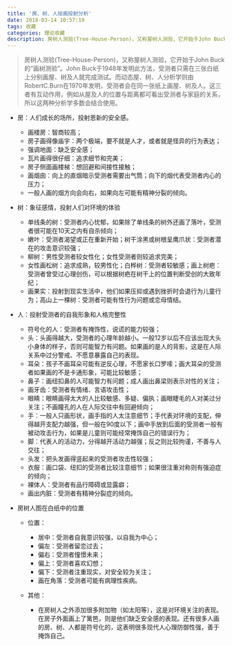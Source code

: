 ```yaml
---
title: '房、树、人绘画投射分析'
date: 2018-03-14 10:57:19
tags: 收藏
categories: 理论收藏
description: 房树人测验(Tree-House-Person)，又称屋树人测验，它开始于John Buck的“画树测验”。John Buck于1948年发明此方法，受测者只需在三张白纸上分别画屋、树及人就完成测试。而动态屋、树、人分析学则由RobertC.Burn在1970年发明，受测者会在同一张纸上画屋、树及人。这三者有互动作用，例如从屋及人的位置与距离都可看出受测者与家庭的关系，所以这两种分析学多数会结合使用。
---
```


> 房树人测验(Tree-House-Person)，又称屋树人测验，它开始于John Buck的“画树测验”。John Buck于1948年发明此方法，受测者只需在三张白纸上分别画屋、树及人就完成测试。而动态屋、树、人分析学则由RobertC.Burn在1970年发明，受测者会在同一张纸上画屋、树及人。这三者有互动作用，例如从屋及人的位置与距离都可看出受测者与家庭的关系，所以这两种分析学多数会结合使用。

* 房：人们成长的场所，投射恩新的安全感。

	- 画楼房：智商较高；
	- 房子画得像庙宇：两个极端，要不就是人才，或者就是怪异的行为表达； 
    - 强调地面：缺乏安全感；
    - 瓦片画得很仔细：追求细节和完美；
    - 房子侧面画楼梯：想回避和间接性接触；
    - 画烟囱：向上的直烟暗示受测者需要出气筒；向下的烟代表受测者内心的压力；
    - 一般人画的烟方向会向右，如果向左可能有精神分裂的倾向。 

* 树：象征感情，投射人们对环境的体验 

	- 单线条的树：受测者内心忧郁，如果除了单线条的树外还画了落叶，受测者很可能在10天之内有自杀倾向； 
    - 嫩叶：受测者渴望或正在重新开始；树干涂黑或树根呈鹰爪状：受测者潜在的攻击意识较强； 
    - 柳树：男性受测者较女性化；女性受测者则较追求完美； 
    - 女性画松树：追求成熟，较男性化；白桦树：受测者较敏感；画上树疤：受测者曾受过心理创伤，可以根据树疤在树干上的位置判断受创的大致年纪； 
    - 画果实：投射到现实生活中，他们如果压抑或遇到挫折时会退行为儿童行为；高山上一棵树：受测者可能有性行为问题或恋母情结。 


* 人：投射受测者的自我形象和人格完整性 

	- 符号化的人：受测者有掩饰性，说谎的能力较强；
	- 头：头画得越大，受测者的心理年龄越小。一般12岁以后不应该出现大头小身体的样子，否则可能智力有问题。如果画的是人的背影，这是在人际关系中过分警戒、不愿意暴露自己的表现。 
    - 耳朵：孩子不画耳朵可能有逆反心理，不愿家长口罗嗦；画大耳朵的受测者如果画的不是卡通形象，可能比较敏感； 
    - 鼻子：画纽扣鼻的人可能智力有问题；成人画出鼻梁则表示对性的关注； 
    - 画牙齿：受测者有情绪、言语攻击性；
    - 眼睛：眼睛画得太大的人比较敏感、多疑、偏执；画眼睫毛的人对美过分关注；不画瞳孔的人在人际交往中有回避倾向； 
    - 手：一般人只画形状，画手指的人太注意细节；手代表对环境的支配，伸得越开支配力越强，但一般在90度以下；画中手放到后面的受测者一般有被动攻击行为，如果是儿童则可能经常掩饰自己的错误行为； 
    - 脚：代表人的活动力，分得越开活动力越强；反之则比较拘谨，不善与人交往； 
    - 头发：把头发画得竖起来的受测者攻击性较强；
    - 衣服：画口袋、纽扣的受测者比较注意细节；如果很注重对称则有强迫症的倾向； 
    - 裸体人：受测者有品行障碍或显露癖；
    - 画出内脏：受测者有精神分裂症的倾向。 


* 房树人图在白纸中的位置 
	
	- 位置：
    	- 居中：受测者自我意识较强，以自我为中心；
    	- 偏左：受测者留恋过去；
    	- 偏右：受测者憧憬未来；
    	- 偏上：受测者喜欢幻想；
    	- 偏下：受测者注重现实，对安全较为关注；
    	- 画在角落：受测者可能有病理性疾病。 

    - 其他：
    	- 在房树人之外添加很多附加物（如太阳等），这是对环境关注的表现。在房子外面画上了篱笆，则是他们缺乏安全感的表现。还有很多人画的房、树、人都是符号化的，这表明很多现代人心理防御性强，善于掩饰自己。


